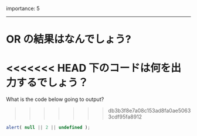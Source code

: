 importance: 5

---

# OR の結果はなんでしょう?

<<<<<<< HEAD
下のコードは何を出力するでしょう？
=======
What is the code below going to output?
>>>>>>> db3b3f8e7a08c153ad8fa0ae50633cdf95fa8912

```js
alert( null || 2 || undefined );
```
